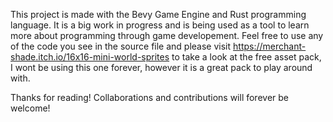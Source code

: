 This project is made with the Bevy Game Engine and Rust programming language. It is a big work 
in progress and is being used as a tool to learn more about programming through game developement.
Feel free to use any of the code you see in the source file and please visit 
https://merchant-shade.itch.io/16x16-mini-world-sprites
to take a look at the free asset pack, I wont be using this one forever, however it is a great pack
to play around with. 

Thanks for reading! Collaborations and contributions will forever be welcome!
